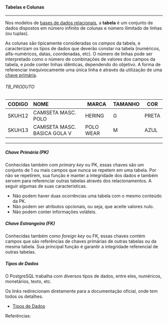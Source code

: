 #### Tabelas e Colunas

------

Nos modelos de [bases de dados relacionais](https://pt.wikipedia.org/wiki/Banco_de_dados_relacional), a **tabela** é um conjunto de dados dispostos em número infinito de colunas e número ilimitado de linhas (ou tuplas).

As colunas são tipicamente consideradas os *campos* da  tabela, e caracterizam os tipos de dados que deverão constar na tabela  (numéricos, alfa-numéricos, datas, coordenadas, etc). O número de linhas pode ser interpretado como o número de combinações de valores dos  campos da tabela, e pode conter linhas idênticas, dependendo do objetivo. A forma de referenciar inequivocamente uma única linha é  através da utilização de uma [chave primária](https://pt.wikipedia.org/wiki/Chave_primária).

###### TB_PRODUTO

| CODIGO | NOME                         | MARCA     | TAMANHO | COR   |
| ------ | :--------------------------- | --------- | ------- | ----- |
| SKUH12 | CAMISETA MASC. POLO          | HERING    | G       | PRETA |
| SKUH13 | CAMISETA MASC. BASICA GOLA V | POLO WEAR | M       | AZUL  |

------

##### Chave Primária (PK)

Conhecidas também com *primary key* ou PK, essas chaves são um conjunto de 1 ou mais campos que nunca se repetem em uma tabela. Por não se repetirem, sua função é manter a integridade dos dados e também servem para referenciar outras tabelas através dos relacionamentos. A seguir algumas de suas características.

* Não podem haver duas ocorrências uma tabela com o mesmo conteúdo da PK.
* Não podem ser atributos opcionais, ou seja, que aceite valores nulo.
* Não podem conter informações voláteis.

##### Chave Estrangeira (FK)

Conhecidas também como *foreign key* ou FK, essas chaves contém campos que são referências de chaves primárias de outras tabelas ou da mesma tabela. Sua principal função é garantir a integridade referencial de outras tabelas.

##### Tipos de Dados

O PostgreSQL trabalha com diversos tipos de dados, entre eles, numéricos, monetários, texto, etc.

Os links redirecionam diretamente para a documentação oficial, onde tem todos os detalhes.

* [Tipos de Dados](https://www.postgresql.org/docs/13/datatype.html)



Referências:

[Daniel Costa]: https://web.digitalinnovation.one/track/santander-fullstack-developer	"Santander Bootcamp | Full Stack Developer"

